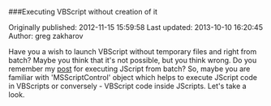 ###Executing VBScript without creation of it

Originally published: 2012-11-15 15:59:58
Last updated: 2013-10-10 16:20:45
Author: greg zakharov

Have you a wish to launch VBScript without temporary files and right from batch? Maybe you think that it's not possible, but you think wrong. Do you remember my [post](http://code.activestate.com/recipes/578315-create-cab-or-zip-with-batch/?in=lang-batch) for executing JScript from batch? So, maybe you are familiar with 'MSScriptControl' object which helps to execute JScript code in VBScripts or conversely - VBScript code inside JScripts. Let's take a look.